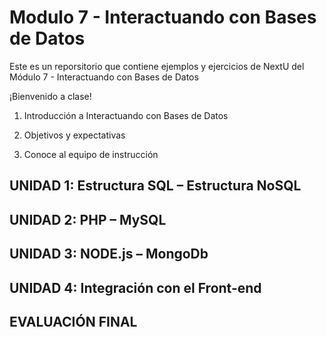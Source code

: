 # Modulo 7 - Interactuando con Bases de Datos

Este es un reporsitorio que contiene ejemplos y ejercicios de NextU del Módulo 7 - Interactuando con Bases de Datos


¡Bienvenido a clase!

1. Introducción a Interactuando con Bases de Datos

2. Objetivos y expectativas

3. Conoce al equipo de instrucción
 
## UNIDAD 1: Estructura SQL – Estructura NoSQL

## UNIDAD 2: PHP – MySQL

## UNIDAD 3: NODE.js – MongoDb

## UNIDAD 4: Integración con el Front-end

## EVALUACIÓN FINAL
